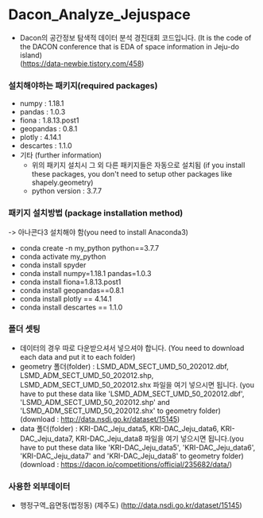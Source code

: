 # Dacon_Analyze_Jejuspace
* Dacon의 공간정보 탐색적 데이터 분석 경진대회 코드입니다. (It is the code of the DACON conference that is EDA of space information in Jeju-do island)  
(https://data-newbie.tistory.com/458)

### 설치해야하는 패키지(required packages)
* numpy : 1.18.1
* pandas : 1.0.3
* fiona : 1.8.13.post1
* geopandas : 0.8.1
* plotly : 4.14.1
* descartes : 1.1.0
* 기타 (further information)
  * 위의 패키지 설치시 그 외 다른 패키지들은 자동으로 설치됨 (if you install these packages, you don't need to setup other packages like shapely.geometry)
  * python version : 3.7.7 

### 패키지 설치방법 (package installation method)
  -> 아나콘다3 설치해야 함(you need to install Anaconda3)
* conda create -n my_python python==3.7.7
* conda activate my_python
* conda install spyder
* conda install numpy=1.18.1 pandas=1.0.3
* conda install fiona=1.8.13.post1
* conda install geopandas==0.8.1
* conda install plotly == 4.14.1
* conda install descartes == 1.1.0

### 폴더 셋팅
* 데이터의 경우 따로 다운받으셔서 넣으셔야 합니다. (You need to download each data and put it to each folder)
* geometry 폴더(folder) : LSMD_ADM_SECT_UMD_50_202012.dbf, LSMD_ADM_SECT_UMD_50_202012.shp, LSMD_ADM_SECT_UMD_50_202012.shx 파일을 여기 넣으시면 됩니다. (you have to put these data like 'LSMD_ADM_SECT_UMD_50_202012.dbf', 'LSMD_ADM_SECT_UMD_50_202012.shp' and 'LSMD_ADM_SECT_UMD_50_202012.shx' to geometry folder)  
(download : http://data.nsdi.go.kr/dataset/15145)
* data 폴더(folder) : KRI-DAC_Jeju_data5, KRI-DAC_Jeju_data6, KRI-DAC_Jeju_data7, KRI-DAC_Jeju_data8 파일을 여기 넣으시면 됩니다.(you have to put these data like 'KRI-DAC_Jeju_data5', 'KRI-DAC_Jeju_data6', 'KRI-DAC_Jeju_data7' and 'KRI-DAC_Jeju_data8' to geometry folder)  
(download : https://dacon.io/competitions/official/235682/data/)

### 사용한 외부데이터
* 행정구역_읍면동(법정동) (제주도)
(http://data.nsdi.go.kr/dataset/15145)


